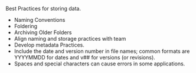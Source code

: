 Best Practices for storing data. 
- Naming Conventions 
- Foldering 
- Archiving Older Folders 
- Align naming and storage practices with team 
- Develop metadata Practices.
- Include the date and version number in file names; common formats are YYYYMMDD for dates and v## for versions (or revisions).
- Spaces and special characters can cause errors in some applications.
